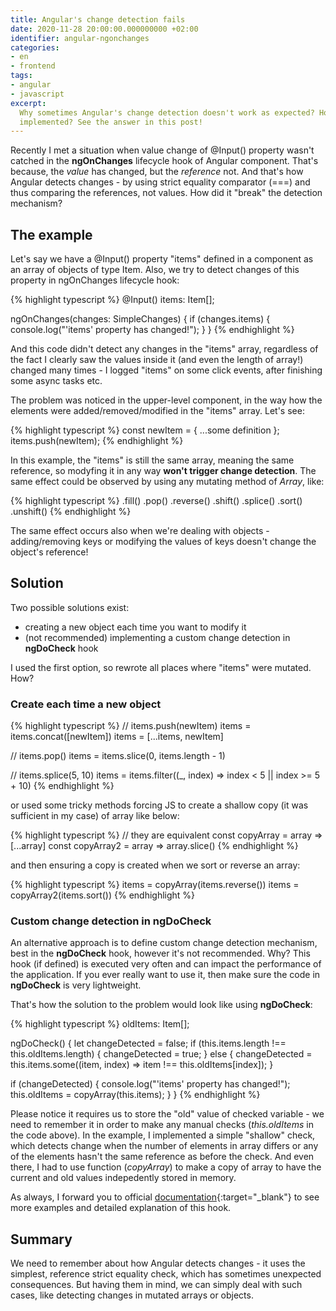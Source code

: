 ```yaml
---
title: Angular's change detection fails
date: 2020-11-28 20:00:00.000000000 +02:00
identifier: angular-ngonchanges
categories:
- en
- frontend
tags:
- angular
- javascript
excerpt:
  Why sometimes Angular's change detection doesn't work as expected? How it's
  implemented? See the answer in this post!
---
```

Recently I met a situation when value change of @Input() property wasn't
catched in the **ngOnChanges** lifecycle hook of Angular component. That's because,
the *value* has changed, but the *reference* not. And that's how Angular
detects changes - by using strict equality comparator (===) and thus comparing
the references, not values. How did it "break" the detection mechanism?

## The example

Let's say we have a @Input() property "items" defined in a component as an
array of objects of type Item. Also, we try to detect changes of this property
in ngOnChanges lifecycle hook:

{% highlight typescript %}
@Input() items: Item[];

ngOnChanges(changes: SimpleChanges) {
  if (changes.items) {
    console.log("'items' property has changed!");
  }
}
{% endhighlight %}

And this code didn't detect any changes in the "items" array, regardless of the
fact I clearly saw the values inside it (and even the length of array!) changed 
many times - I logged "items" on some click events, after finishing some async 
tasks etc.

The problem was noticed in the upper-level component, in the way how the
elements were added/removed/modified in the "items" array. Let's see:

{% highlight typescript %}
const newItem = { ...some definition };
items.push(newItem);
{% endhighlight %}

In this example, the "items" is still the same array, meaning the same 
reference, so modyfing it in any way **won't trigger change detection**. The 
same effect could be observed by using any mutating method of *Array*, like:

{% highlight typescript %}
.fill()
.pop()
.reverse()
.shift()
.splice()
.sort()
.unshift()
{% endhighlight %}

The same effect occurs also when we're dealing with objects - adding/removing
keys or modifying the values of keys doesn't change the object's reference!

## Solution

Two possible solutions exist:

* creating a new object each time you want to modify it
* (not recommended) implementing a custom change detection in **ngDoCheck** hook

I used the first option, so rewrote all places where "items" were mutated. How?

### Create each time a new object

{% highlight typescript %}
// items.push(newItem)
items = items.concat([newItem])
items = [...items, newItem]

// items.pop()
items = items.slice(0, items.length - 1)

// items.splice(5, 10)
items = items.filter((_, index) => index < 5 || index >= 5 + 10)
{% endhighlight %}

or used some tricky methods forcing JS to create a shallow copy (it was 
sufficient in my case) of array like below:

{% highlight typescript %}
// they are equivalent
const copyArray = array => [...array]
const copyArray2 = array => array.slice()
{% endhighlight %}

and then ensuring a copy is created when we sort or reverse an array:

{% highlight typescript %}
items = copyArray(items.reverse())
items = copyArray2(items.sort())
{% endhighlight %}

### Custom change detection in ngDoCheck

An alternative approach is to define custom change detection mechanism, best in
the **ngDoCheck** hook, however it's not recommended. Why? This hook (if 
defined) is executed very often and can impact the performance of the 
application. If you ever really want to use it, then make sure the code in
**ngDoCheck** is very lightweight.

That's how the solution to the problem would look like using **ngDoCheck**:

{% highlight typescript %}
oldItems: Item[];

ngDoCheck() {
  let changeDetected = false;
  if (this.items.length !== this.oldItems.length) {
    changeDetected = true;
  } else {
    changeDetected = this.items.some((item, index) => item !== this.oldItems[index]);
  }

  if (changeDetected) {
    console.log("'items' property has changed!");
    this.oldItems = copyArray(this.items);
  }
}
{% endhighlight %}

Please notice it requires us to store the "old" value of checked variable -
we need to remember it in order to make any manual checks (*this.oldItems* in
the code above). In the example, I implemented a simple "shallow" check, which
detects change when the number of elements in array differs or any of the 
elements hasn't the same reference as before the check. And even there, I had
to use function (*copyArray*) to make a copy of array to have the current and 
old values indepedently stored in memory.

As always, I forward you to official 
[documentation](https://angular.io/guide/lifecycle-hooks#defining-custom-change-detection){:target="_blank"}
to see more examples and detailed explanation of this hook.

## Summary

We need to remember about how Angular detects changes - it uses the simplest,
reference strict equality check, which has sometimes unexpected consequences.
But having them in mind, we can simply deal with such cases, like detecting
changes in mutated arrays or objects.
